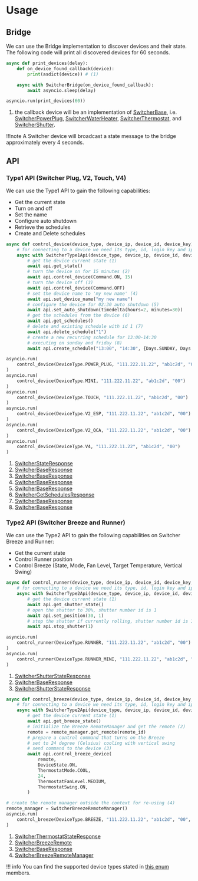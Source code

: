 
# Usage

## Bridge

We can use the Bridge implementation to discover devices and their state.
The following code will print all discovered devices for 60 seconds.

```python
async def print_devices(delay):
    def on_device_found_callback(device):
        print(asdict(device)) # (1)

    async with SwitcherBridge(on_device_found_callback):
        await asyncio.sleep(delay)

asyncio.run(print_devices(60))
```

1. the callback device will be an implementation of [SwitcherBase](./codedocs.md#src.aioswitcher.device.SwitcherBase),
    i.e. [SwitcherPowerPlug](./codedocs.md#src.aioswitcher.device.SwitcherPowerPlug),
    [SwitcherWaterHeater](./codedocs.md#src.aioswitcher.device.SwitcherWaterHeater),
    [SwitcherThermostat](./codedocs.md#src.aioswitcher.device.SwitcherThermostat), and
    [SwitcherShutter](./codedocs.md#src.aioswitcher.device.SwitcherShutter).

!!!note
    A Switcher device will broadcast a state message to the bridge approximately every 4 seconds.

## API

### Type1 API (Switcher Plug, V2, Touch, V4)

We can use the Type1 API to gain the following capabilities:

- Get the current state
- Turn on and off
- Set the name
- Configure auto shutdown
- Retrieve the schedules
- Create and Delete schedules

```python
async def control_device(device_type, device_ip, device_id, device_key) :
    # for connecting to a device we need its type, id, login key and ip address
    async with SwitcherType1Api(device_type, device_ip, device_id, device_key) as api:
        # get the device current state (1)
        await api.get_state()
        # turn the device on for 15 minutes (2)
        await api.control_device(Command.ON, 15)
        # turn the device off (3)
        await api.control_device(Command.OFF)
        # set the device name to 'my new name' (4)
        await api.set_device_name("my new name")
        # configure the device for 02:30 auto shutdown (5)
        await api.set_auto_shutdown(timedelta(hours=2, minutes=30))
        # get the schedules from the device (6)
        await api.get_schedules()
        # delete and existing schedule with id 1 (7)
        await api.delete_schedule("1")
        # create a new recurring schedule for 13:00-14:30
        # executing on sunday and friday (8)
        await api.create_schedule("13:00", "14:30", {Days.SUNDAY, Days.FRIDAY})

asyncio.run(
    control_device(DeviceType.POWER_PLUG, "111.222.11.22", "ab1c2d", "00")
)
asyncio.run(
    control_device(DeviceType.MINI, "111.222.11.22", "ab1c2d", "00")
)
asyncio.run(
    control_device(DeviceType.TOUCH, "111.222.11.22", "ab1c2d", "00")
)
asyncio.run(
    control_device(DeviceType.V2_ESP, "111.222.11.22", "ab1c2d", "00")
)
asyncio.run(
    control_device(DeviceType.V2_QCA, "111.222.11.22", "ab1c2d", "00")
)
asyncio.run(
    control_device(DeviceType.V4, "111.222.11.22", "ab1c2d", "00")
)
```

1. [SwitcherStateResponse](./codedocs.md#src.aioswitcher.api.messages.SwitcherStateResponse)
2. [SwitcherBaseResponse](./codedocs.md#src.aioswitcher.api.messages.SwitcherBaseResponse)
3. [SwitcherBaseResponse](./codedocs.md#src.aioswitcher.api.messages.SwitcherBaseResponse)
4. [SwitcherBaseResponse](./codedocs.md#src.aioswitcher.api.messages.SwitcherBaseResponse)
5. [SwitcherBaseResponse](./codedocs.md#src.aioswitcher.api.messages.SwitcherBaseResponse)
6. [SwitcherGetSchedulesResponse](./codedocs.md#src.aioswitcher.api.messages.SwitcherGetSchedulesResponse)
7. [SwitcherBaseResponse](./codedocs.md#src.aioswitcher.api.messages.SwitcherBaseResponse)
8. [SwitcherBaseResponse](./codedocs.md#src.aioswitcher.api.messages.SwitcherBaseResponse)

### Type2 API (Switcher Breeze and Runner)

We can use the Type2 API to gain the following capabilities on Switcher Breeze and Runner:

- Get the current state
- Control Runner position
- Control Breeze (State, Mode, Fan Level, Target Temperature, Vertical Swing)

```python
async def control_runner(device_type, device_ip, device_id, device_key, token) :
    # for connecting to a device we need its type, id, login key and ip address
    async with SwitcherType2Api(device_type, device_ip, device_id, device_key, token) as api:
        # get the device current state (1)
        await api.get_shutter_state()
        # open the shutter to 30%, shutter number id is 1
        await api.set_position(30, 1)
        # stop the shutter if currently rolling, shutter number id is 1
        await api.stop_shutter(1)

asyncio.run(
    control_runner(DeviceType.RUNNER, "111.222.11.22", "ab1c2d", "00")
)
asyncio.run(
    control_runner(DeviceType.RUNNER_MINI, "111.222.11.22", "ab1c2d", "00")
)
```

1. [SwitcherShutterStateResponse](./codedocs.md#src.aioswitcher.api.messages.SwitcherShutterStateResponse)
2. [SwitcherBaseResponse](./codedocs.md#src.aioswitcher.api.messages.SwitcherBaseResponse)
3. [SwitcherShutterStateResponse](./codedocs.md#src.aioswitcher.api.messages.SwitcherShutterStateResponse)

```python
async def control_breeze(device_type, device_ip, device_id, device_key, remote_manager, remote_id) :
    # for connecting to a device we need its type, id, login key and ip address
    async with SwitcherType2Api(device_type, device_ip, device_id, device_key) as api:
        # get the device current state (1)
        await api.get_breeze_state()
        # initialize the Breeze RemoteManager and get the remote (2)
        remote = remote_manager.get_remote(remote_id)
        # prepare a control command that turns on the Breeze
        # set to 24 degree (Celsius) cooling with vertical swing
        # send command to the device (3)
        await api.control_breeze_device(
            remote,
            DeviceState.ON,
            ThermostatMode.COOL,
            24,
            ThermostatFanLevel.MEDIUM,
            ThermostatSwing.ON,
        )

# create the remote manager outside the context for re-using (4)
remote_manager = SwitcherBreezeRemoteManager()
asyncio.run(
    control_breeze(DeviceType.BREEZE, "111.222.11.22", "ab1c2d", "00", remote_manager, "DLK65863")
)
```

1. [SwitcherThermostatStateResponse](./codedocs.md#src.aioswitcher.api.messages.SwitcherThermostatStateResponse)
2. [SwitcherBreezeRemote](./codedocs.md#src.aioswitcher.api.messages.SwitcherBreezeRemote)
3. [SwitcherBaseResponse](./codedocs.md#src.aioswitcher.api.messages.SwitcherBaseResponse)
4. [SwitcherBreezeRemoteManager](./codedocs.md#src.aioswitcher.api.SwitcherBreezeRemoteManager)

!!! info
    You can find the supported device types stated in [this enum](./codedocs.md#src.aioswitcher.device.DeviceType) members.

